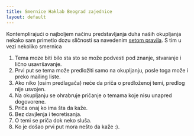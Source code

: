 ```yaml
---
title: Smernice Haklab Beograd zajednice
layout: default
---
```


Kontemplirajući o najboljem načinu predstavljanja duha naših okupljanja nekako sam primetio dozu sličnosti sa navedenim [setom pravila](http://diggingforfire.net/FightClub/). S tim u vezi nekoliko smernica

1. Tema moze biti bilo sta sto se može podvesti pod znanje, stvaranje i lično usavršavanje.
1. Prvi put se tema može predložiti samo na okupljanju, posle toga može i preko mailing liste.
1. Ako niko (osim predlagača) neće da priča o predloženoj temi, predlog nije usvojen.
1. Na okupljanju se ohrabruje pričanje o temama koje nisu unapred dogovorene.
1. Priča onaj ko ima šta da kaže.
1. Bez davjlenja i teoretisanja.
1. O temi se priča dok neko sluša.
1. Ko je došao prvi put mora nešto da kaže :).

